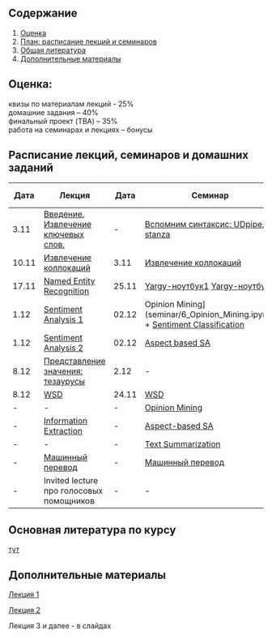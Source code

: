 ## Содержание
1. [Оценка](#score)
2. [План: расписание лекций и семинаров](#sched)
3. [Общая литература](#ref)
4. [Дополнительные материалы](#add)

## Оценка:<br><a name="score"/>
квизы по материалам лекций - 25%<br>
домашние задания – 40% <br>
финальный проект (TBA) – 35%<br>
работа на семинарах и лекциях – бонусы<br>

## Расписание лекций, семинаров и домашних заданий<a name="sched"/>
|Дата|Лекция|Дата|Семинар|Домашнее задание|Дедлайн|
|-|-|-|-|-|-|
|3.11|[Введение. Извлечение ключевых слов.](Slides/1_Keywords.ipynb)|-|[Вспомним синтаксис: UDpipe, stanza](seminar/1_Keywords.ipynb)|[Ключевые слова](hw/hw1.md)|18.11 23:59мск|
|10.11|[Извлечение коллокаций](Slides/2_Collocations.ipynb)|3.11|[Извлечение коллокаций](Slides/1_Parsing_Collocations.ipynb)|-|-|
|17.11|[Named Entity Recognition](Slides/3_NER.ipynb)|25.11|[Yargy-ноутбук1](https://colab.research.google.com/drive/1qzf4Oa_nI2aB-dPHgBC4-nTjkFQiU6ft?usp=sharing) [Yargy-ноутбук2](https://colab.research.google.com/drive/1BSuvHgeoARGEgGrDDBElCMIMAPWGA-WK?usp=sharing)|-|-|
|1.12|[Sentiment Analysis 1](Slides/7_Sentiment.ipynb)|02.12|Opinion Mining](seminar/6_Opinion_Mining.ipynb) + [Sentiment Classification](https://colab.research.google.com/drive/1D0JEK_p2LJuF_Hd35QJ2PlujFB87bQUp?usp=sharing)|-|-|
|1.12|[Sentiment Analysis 2](Slides/8_Sentiment.ipynb)|02.12|[Aspect based SA](https://colab.research.google.com/drive/1TfMaNkB-8fjnjZuEdVtgrIwHtL9Bi4x8)|[проект](https://docs.google.com/document/d/1eqTKOC3aJzA8TZphVE4Legw7CSGtvSgRpq-YuUkV8HM/edit?usp=sharing)||
|8.12|[Представление значения: тезаурусы](Slides/4_Thesauri.ipynb)|2.12|-|[Коллокации+NER](hw/hw2.md)|17.12 23:59мск|
|8.12|[WSD](Slides/5_WSD.ipynb)|24.11|[WSD](seminar/5_WSD.ipynb)|-|-|
|-|-|-|[Opinion Mining](seminar/6_Opinion_Mining.ipynb)|-|-|
|-|[Information Extraction](Slides/8-information-extraction.pptx)|-|[Aspect-based SA](https://colab.research.google.com/drive/1TfMaNkB-8fjnjZuEdVtgrIwHtL9Bi4x8?usp=sharing)|-|-|
|-|-|-|[Text Summarization](https://colab.research.google.com/drive/1gXbcPqfx7teI7ANTgwx3I52DJdV5Mnwz?usp=sharing)|-|-|
|-|[Машинный перевод](Slides/mt.pptx)|-|[Машинный перевод](https://colab.research.google.com/drive/19HMaWE7fH0X-XjwePW3EKXvJm1MOh2EY?usp=sharing)|-|-|
|-|Invited lecture про голосовых помощников|-|-|-|-|

## Основная литература по курсу<a name="ref"/>
[тут](References.md)

## Дополнительные материалы<a name="add"/>
[Лекция 1](Notes/1.md)

[Лекция 2](Notes/2.md)

Лекция 3 и далее - в слайдах
